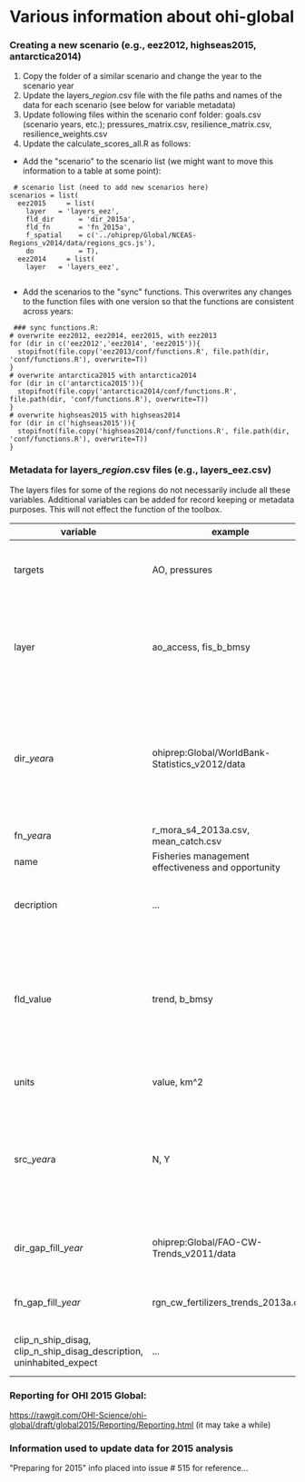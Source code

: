 # Various information about ohi-global

### Creating a new scenario (e.g., eez2012, highseas2015, antarctica2014)
1. Copy the folder of a similar scenario and change the year to the scenario year
2. Update the layers_*region*.csv file with the file paths and names of the data for each scenario (see below for variable metadata) 
3. Update following files within the scenario conf folder: goals.csv (scenario years, etc.); pressures_matrix.csv, resilience_matrix.csv, resilience_weights.csv
4. Update the calculate_scores_all.R as follows:
 - Add the "scenario" to the scenario list (we might want to move this information to a table at some point):
 
```
 # scenario list (need to add new scenarios here)
scenarios = list(
  eez2015     = list(
    layer   = 'layers_eez',
    fld_dir      = 'dir_2015a',
    fld_fn       = 'fn_2015a',
    f_spatial    = c('../ohiprep/Global/NCEAS-Regions_v2014/data/regions_gcs.js'),
    do           = T),  
  eez2014     = list(
    layer   = 'layers_eez',
  
```

 - Add the scenarios to the "sync" functions.  This overwrites any changes to the function files with one version so that the functions are consistent across years:

```
 ### sync functions.R: 
# overwrite eez2012, eez2014, eez2015, with eez2013
for (dir in c('eez2012','eez2014', 'eez2015')){
  stopifnot(file.copy('eez2013/conf/functions.R', file.path(dir, 'conf/functions.R'), overwrite=T))
}
# overwrite antarctica2015 with antarctica2014
for (dir in c('antarctica2015')){
  stopifnot(file.copy('antarctica2014/conf/functions.R', file.path(dir, 'conf/functions.R'), overwrite=T))
}
# overwrite highseas2015 with highseas2014
for (dir in c('highseas2015')){
  stopifnot(file.copy('highseas2014/conf/functions.R', file.path(dir, 'conf/functions.R'), overwrite=T))
}

```

### Metadata for layers_*region*.csv files (e.g., layers_eez.csv)

The layers files for some of the regions do not necessarily include all these variables. Additional variables can be added for record keeping or metadata purposes.  This will not effect the function of the toolbox.

variable   |   example    | description    
---------- | ------------ | -------------
targets    | AO, pressures | goal/s, pressure, resilience the layer is used to calculate
layer      | ao_access, fis_b_bmsy | internal toolbox name used for layer; NOTE: changes to these names will require changing functions.R
dir_*year*a | ohiprep:Global/WorldBank-Statistics_v2012/data | directory location of layer file; "neptune_data" indicates directory is on neptune server; "ohiprep" is located on [Github](https://github.com/OHI-Science/ohiprep)
fn_*year*a   | r_mora_s4_2013a.csv, mean_catch.csv | filename of .csv layer
name  | Fisheries management effectiveness and opportunity | descriptive name
decription | ... | longer description of data with related references
fld_value | trend, b_bmsy | This should correspond to a variable name in the .csv file with the data (if this variable name changes in the .csv file, it should be changed here)
units | value, km^2 | description of the units of the fld_value
src_*year*a | N, Y | whether the data was updated for a particular scenario year, this isn't used by the toolbox, but it helps us keep updated records
dir_gap_fill_*year*  | ohiprep:Global/FAO-CW-Trends_v2011/data | directory of a file describing where/how missing data was gap-filled
fn_gap_fill_*year*  | rgn_cw_fertilizers_trends_2013a.csv | file describing where/how missing data was gap-filled
clip_n_ship_disag, clip_n_ship_disag_description, uninhabited_expect | ... | information used to create web applications  



### Reporting for OHI 2015 Global:
https://rawgit.com/OHI-Science/ohi-global/draft/global2015/Reporting/Reporting.html
(it may take a while)

### Information used to update data for 2015 analysis
"Preparing for 2015" info placed into issue # 515 for reference...
